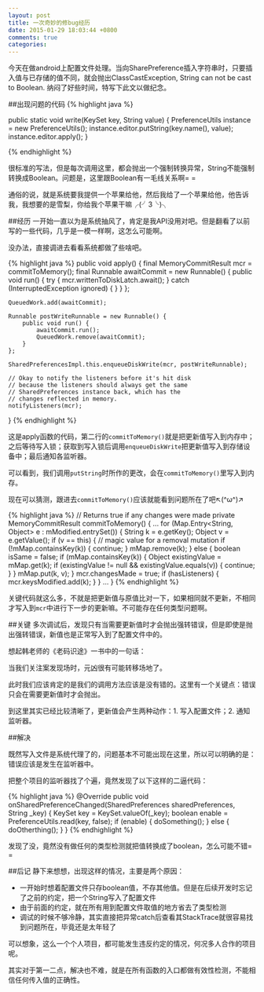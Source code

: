 ```yaml
---
layout: post
title: 一次奇妙的修bug经历
date: 2015-01-29 18:03:44 +0800
comments: true
categories: 
---
```


今天在做android上配置文件处理。当向SharePreference插入字符串时，只要插入值与已存储的值不同，就会抛出ClassCastException, String can not be cast to Boolean. 纳闷了好些时间，特写下此文以做纪念。

<!-- more -->

##出现问题的代码
{% highlight java %}

public static void write(KeySet key, String value) {
	PreferenceUtils instance = new PreferenceUtils();
	instance.editor.putString(key.name(), value);
	instance.editor.apply();
}

{% endhighlight %}

很标准的写法，但是每次调用这里，都会抛出一个强制转换异常，String不能强制转换成Boolean。问题是，这里跟Boolean有一毛线关系啊= =

通俗的说，就是系统要我提供一个苹果给他，然后我给了一个苹果给他，他告诉我，我想要的是雪梨，你给我个苹果干嘛╭(╯3╰)╮

##经历
一开始一直以为是系统抽风了，肯定是我API没用对吧。但是翻看了以前写的一些代码，几乎是一模一样啊，这怎么可能啊。

没办法，直接调进去看看系统都做了些啥吧。

{% highlight java %}
public void apply() {
    final MemoryCommitResult mcr = commitToMemory();
    final Runnable awaitCommit = new Runnable() {
        public void run() {
            try {
                mcr.writtenToDiskLatch.await();
            } catch (InterruptedException ignored) {
            }
        }
    };

    QueuedWork.add(awaitCommit);

    Runnable postWriteRunnable = new Runnable() {
        public void run() {
            awaitCommit.run();
            QueuedWork.remove(awaitCommit);
        }
    };

    SharedPreferencesImpl.this.enqueueDiskWrite(mcr, postWriteRunnable);

    // Okay to notify the listeners before it's hit disk
    // because the listeners should always get the same
    // SharedPreferences instance back, which has the
    // changes reflected in memory.
    notifyListeners(mcr);
}
{% endhighlight %}

这是apply函数的代码，第二行的`commitToMemory()`就是把更新值写入到内存中；之后等待写入锁；获取到写入锁后调用`enqueueDiskWrite`把更新值写入到存储设备中；最后通知各监听器。

可以看到，我们调用`putString`时所作的更改，会在`commitToMemory()`里写入到内存。

现在可以猜测，跟进去`commitToMemory()`应该就能看到问题所在了吧↖(^ω^)↗

{% highlight java %}
// Returns true if any changes were made
private MemoryCommitResult commitToMemory() {
   ...
    for (Map.Entry<String, Object> e : mModified.entrySet()) {
        String k = e.getKey();
        Object v = e.getValue();
        if (v == this) {  // magic value for a removal mutation
            if (!mMap.containsKey(k)) {
                continue;
            }
            mMap.remove(k);
        } else {
            boolean isSame = false;
            if (mMap.containsKey(k)) {
                Object existingValue = mMap.get(k);
                if (existingValue != null && existingValue.equals(v)) {
                    continue;
                }
            }
            mMap.put(k, v);
        }
        mcr.changesMade = true;
        if (hasListeners) {
            mcr.keysModified.add(k);
        }
    }
    ...
}
{% endhighlight %}

关键代码就这么多，不就是把更新值与原值比对一下，如果相同就不更新，不相同才写入到`mcr`中进行下一步的更新嘛。不可能存在任何类型问题啊。

##关键
多次调试后，发现只有当需要更新值时才会抛出强转错误，但是即使是抛出强转错误，新值也是正常写入到了配置文件中的。

想起韩老师的《老码识途》一书中的一句话：
>
当我们关注案发现场时，元凶很有可能转移场地了。

此时我们应该肯定的是我们的调用方法应该是没有错的。这里有一个关键点：错误只会在需要更新值时才会抛出。

到这里其实已经比较清晰了，更新值会产生两种动作：1. 写入配置文件；2. 通知监听器。

##解决

既然写入文件是系统代理了的，问题基本不可能出现在这里，所以可以明确的是：错误应该是发生在监听器中。

把整个项目的监听器找了个遍，竟然发现了以下这样的二逼代码：

{% highlight java %}
@Override
public void onSharedPreferenceChanged(SharedPreferences sharedPreferences, String _key) {
	KeySet key = KeySet.valueOf(_key);
	boolean enable = PreferenceUtils.read(key, false);
	if (enable) {
		doSomething();
	} else {
		doOtherthing();
	}
}
{% endhighlight %}

发现了没，竟然没有做任何的类型检测就把值转换成了boolean，怎么可能不错= =

##后记
静下来想想，出现这样的情况，主要是两个原因：

* 一开始时想着配置文件只存boolean值，不存其他值。但是在后续开发时忘记了之前的约定，把一个String写入了配置文件
* 由于前面的约定，就在所有用到配置文件取值的地方省去了类型检测
* 调试的时候不够冷静，其实直接把异常catch后查看其StackTrace就很容易找到问题所在，毕竟还是太年轻了

可以想象，这么一个个人项目，都可能发生违反约定的情况，何况多人合作的项目呢。

其实对于第一二点，解决也不难，就是在所有函数的入口都做有效性检测，不能相信任何传入值的正确性。